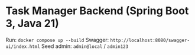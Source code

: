 # Task Manager Backend (Spring Boot 3, Java 21)
Run: `docker compose up --build`
Swagger: `http://localhost:8080/swagger-ui/index.html`
Seed admin: `admin@local` / `admin123`
